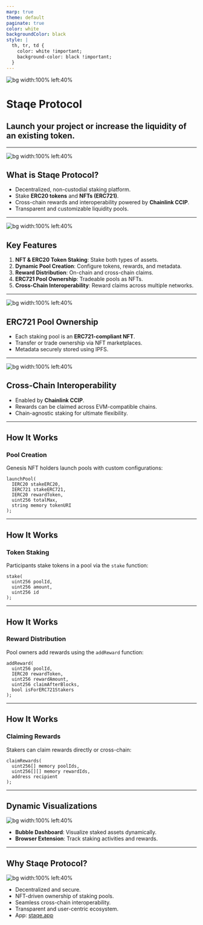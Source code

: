 ```yaml
---
marp: true
theme: default
paginate: true
color: white
backgroundColor: black
style: |
  th, tr, td {
    color: white !important;
    background-color: black !important;
  }
---
```


<!-- npx @marp-team/marp-cli@latest marp.md -o index.html -->

![bg width:100% left:40%](./logo.svg)

# **Staqe Protocol**

## Launch your project or increase the liquidity of an existing token.

---

![bg width:100% left:40%](./bsc.png)

## **What is Staqe Protocol?**

- Decentralized, non-custodial staking platform.
- Stake **ERC20 tokens** and **NFTs (ERC721)**.
- Cross-chain rewards and interoperability powered by **Chainlink CCIP**.
- Transparent and customizable liquidity pools.

---

![bg width:100% left:40%](./reward.png)

## **Key Features**

1. **NFT & ERC20 Token Staking**: Stake both types of assets.
2. **Dynamic Pool Creation**: Configure tokens, rewards, and metadata.
3. **Reward Distribution**: On-chain and cross-chain claims.
4. **ERC721 Pool Ownership**: Tradeable pools as NFTs.
5. **Cross-Chain Interoperability**: Reward claims across multiple networks.

---

![bg width:100% left:40%](./metamask.png)

## **ERC721 Pool Ownership**

- Each staking pool is an **ERC721-compliant NFT**.
- Transfer or trade ownership via NFT marketplaces.
- Metadata securely stored using IPFS.

---

![bg width:100% left:40%](./cross.png)

## **Cross-Chain Interoperability**

- Enabled by **Chainlink CCIP**.
- Rewards can be claimed across EVM-compatible chains.
- Chain-agnostic staking for ultimate flexibility.

---

## **How It Works**

### **Pool Creation**

Genesis NFT holders launch pools with custom configurations:

```solidity
launchPool(
  IERC20 stakeERC20,
  IERC721 stakeERC721,
  IERC20 rewardToken,
  uint256 totalMax,
  string memory tokenURI
);
```

---

## **How It Works**

### **Token Staking**

Participants stake tokens in a pool via the `stake` function:

```solidity
stake(
  uint256 poolId,
  uint256 amount,
  uint256 id
);
```

---

## **How It Works**

### **Reward Distribution**

Pool owners add rewards using the `addReward` function:

```solidity
addReward(
  uint256 poolId,
  IERC20 rewardToken,
  uint256 rewardAmount,
  uint256 claimAfterBlocks,
  bool isForERC721Stakers
);
```

---

## **How It Works**

### **Claiming Rewards**

Stakers can claim rewards directly or cross-chain:

```solidity
claimRewards(
  uint256[] memory poolIds,
  uint256[][] memory rewardIds,
  address recipient
);
```

---

## **Dynamic Visualizations**

![bg width:100% left:40%](./extensions.png)

- **Bubble Dashboard**: Visualize staked assets dynamically.
- **Browser Extension**: Track staking activities and rewards.

---

## **Why Staqe Protocol?**

![bg width:100% left:40%](./pool.png)

- Decentralized and secure.
- NFT-driven ownership of staking pools.
- Seamless cross-chain interoperability.
- Transparent and user-centric ecosystem.
- App: [staqe.app](staqe.app)

